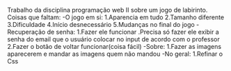 Trabalho da disciplina programação web II sobre um jogo de labirinto. 
Coisas que faltam:
-O jogo em si:
 1.Aparencia em tudo
 2.Tamanho diferente
 3.Dificuldade
 4.Início desnecessário
 5.Mudanças no final do jogo
-Recuperação de senha:
 1.Fazer ele funcionar
  .Precisa só fazer ele exibir a senha do email que o usuário colocar no input de acordo com o professor
 2.Fazer o botão de voltar funcionar(coisa fácil)
-Sobre:
 1.Fazer as imagens aparecerem e mandar as imagens quem não mandou
-No geral:
 1.Refinar o Css